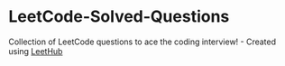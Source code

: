# LeetCode-Solved-Questions
Collection of LeetCode questions to ace the coding interview! - Created using [LeetHub](https://github.com/QasimWani/LeetHub)
